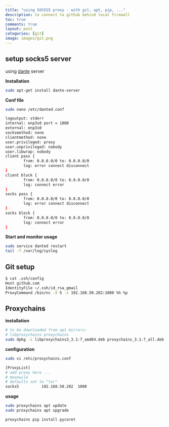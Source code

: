 ```yaml
---
title: "using SOCKS5 proxy - with git, apt, pip, ..."
description: to connect to github behind local firewall
toc: true
comments: true
layout: post
categories: [git]
image: images/git.png
---
```




## setup socks5 server

using [dante](https://community.hetzner.com/tutorials/install-and-configure-danted-proxy-socks5) server

**Installation**

```bash
sudo apt-get install dante-server
```



**Conf file**

```bash
sudo nano /etc/danted.conf

logoutput: stderr
internal: enp3s0 port = 1080
external: enp3s0
socksmethod: none
clientmethod: none
user.privileged: proxy
user.unprivileged: nobody
user.libwrap: nobody
client pass {
        from: 0.0.0.0/0 to: 0.0.0.0/0
        log: error connect disconnect
}
client block {
        from: 0.0.0.0/0 to: 0.0.0.0/0
        log: connect error
}
socks pass {
        from: 0.0.0.0/0 to: 0.0.0.0/0
        log: error connect disconnect
}
socks block {
        from: 0.0.0.0/0 to: 0.0.0.0/0
        log: connect error
}
```



**Start and monitor usage**

```bash
sudo service danted restart
tail -f /var/log/syslog
```



## Git setup 

```bash
$ cat .ssh/config
Host github.com
IdentityFile ~/.ssh/id_rsa_gmail
ProxyCommand /bin/nc -X 5 -x 192.168.50.202:1080 %h %p
```



## Proxychains

**installation**

```bash
# to be downloaded from apt mirrors:
# libproxychains proxychains
sudo dpkg -i libproxychains3_3.1-7_amd64.deb proxychains_3.1-7_all.deb
```

**configuration**

```bash
sudo vi /etc/proxychains.conf

[ProxyList]
# add proxy here ...
# meanwile
# defaults set to "tor"
socks5          192.168.50.202  1080
```

**usage**

```bash
sudo proxychains apt update
sudo proxychains apt upgrade

proxychains pip install pycaret 

```